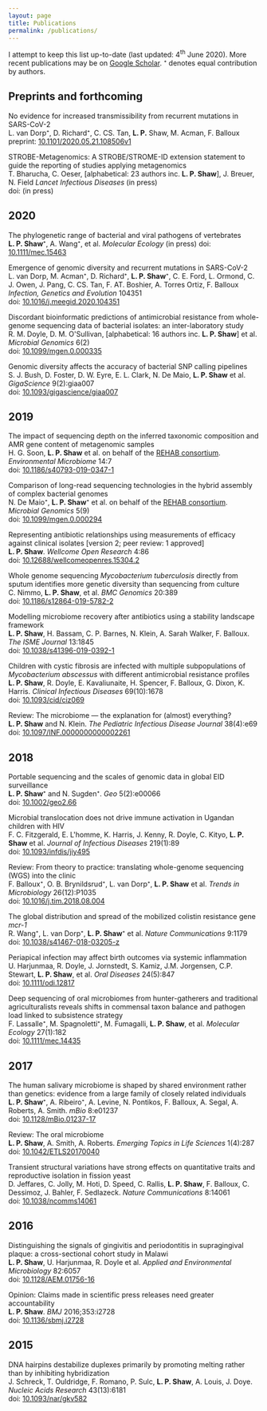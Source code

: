 ```yaml
---
layout: page
title: Publications
permalink: /publications/
---
```


I attempt to keep this list up-to-date (last updated: 4<sup>th</sup> June 2020). More recent publications may be on [Google Scholar](https://scholar.google.com/citations?user=oaQPy0EAAAAJ). ⁺ denotes equal contribution by authors.

## Preprints and forthcoming

No evidence for increased transmissibility from recurrent mutations in SARS-CoV-2  
L. van Dorp⁺, D. Richard⁺,  C. CS. Tan, **L. P.** Shaw, M. Acman, F. Balloux  
preprint: [10.1101/2020.05.21.108506v1](https://doi.org/10.1101/2020.05.21.108506v1)

STROBE-Metagenomics: A STROBE/STROME-ID extension statement to guide the reporting of studies applying metagenomics  
T. Bharucha, C. Oeser, [alphabetical: 23 authors inc. **L. P. Shaw**], J. Breuer, N. Field *Lancet Infectious Diseases* (in press)   
doi: (in press)

## 2020

The phylogenetic range of bacterial and viral pathogens of vertebrates  
**L. P. Shaw**⁺, A. Wang⁺, et al. *Molecular Ecology* (in press) 
doi: [10.1111/mec.15463](https://doi.org/10.1111/mec.15463)   

Emergence of genomic diversity and recurrent mutations in SARS-CoV-2  
L. van Dorp, M. Acman⁺, D. Richard⁺, **L. P. Shaw**⁺, C. E. Ford, L. Ormond, C. J. Owen, J. Pang, C. CS. Tan, F. AT. Boshier, A. Torres Ortiz, F. Balloux *Infection, Genetics and Evolution* 104351  
doi: [10.1016/j.meegid.2020.104351](https://doi.org/10.1016/j.meegid.2020.104351)

Discordant bioinformatic predictions of antimicrobial resistance from whole-genome sequencing data of bacterial isolates: an inter-laboratory study  
R. M. Doyle, D. M. O'Sullivan, [alphabetical: 16 authors inc. **L. P. Shaw**] et al. *Microbial Genomics* 6(2)   
doi: [10.1099/mgen.0.000335](https://doi.org/10.1099/mgen.0.000335)

Genomic diversity affects the accuracy of bacterial SNP calling pipelines  
S. J. Bush, D. Foster, D. W. Eyre, E. L. Clark, N. De Maio, **L. P. Shaw** et al. *GigaScience* 9(2):giaa007   
doi: [10.1093/gigascience/giaa007](https://doi.org/10.1093/gigascience/giaa007)

## 2019

The impact of sequencing depth on the inferred taxonomic composition and AMR gene content of metagenomic samples  
H. G. Soon, **L. P. Shaw** et al. on behalf of the [REHAB consortium](http://modmedmicro.nsms.ox.ac.uk/rehab/). *Environmental Microbiome* 14:7  
doi: [10.1186/s40793-019-0347-1](https://doi.org/10.1186/s40793-019-0347-1)

Comparison of long-read sequencing technologies in the hybrid assembly of complex bacterial genomes  
N. De Maio⁺, **L. P. Shaw**⁺ et al. on behalf of the [REHAB consortium](http://modmedmicro.nsms.ox.ac.uk/rehab/). *Microbial Genomics* 5(9)  
doi: [10.1099/mgen.0.000294](https://doi.org/10.1099/mgen.0.000294)

Representing antibiotic relationships using measurements of efficacy against clinical isolates [version 2; peer review: 1 approved]  
**L. P. Shaw**. *Wellcome Open Research* 4:86  
doi: [10.12688/wellcomeopenres.15304.2](https://doi.org/10.12688/wellcomeopenres.15304.2)

Whole genome sequencing *Mycobacterium tuberculosis* directly from sputum identifies more genetic diversity than sequencing from culture  
C. Nimmo, **L. P. Shaw**, et al. *BMC Genomics* 20:389  
doi: [10.1186/s12864-019-5782-2](https://doi.org/10.1186/s12864-019-5782-2)

Modelling microbiome recovery after antibiotics using a stability landscape framework  
**L. P. Shaw**, H. Bassam, C. P. Barnes, N. Klein, A. Sarah Walker, F. Balloux. *The ISME Journal* 13:1845  
doi: [10.1038/s41396-019-0392-1](https://doi.org/10.1038/s41396-019-0392-1)

Children with cystic fibrosis are infected with multiple subpopulations of *Mycobacterium abscessus* with different antimicrobial resistance profiles  
**L. P. Shaw**, R. Doyle, E. Kavaliunaite, H. Spencer, F. Balloux, G. Dixon, K. Harris. *Clinical Infectious Diseases* 69(10):1678  
doi: [10.1093/cid/ciz069](https://doi.org/10.1093/cid/ciz069)

Review: The microbiome — the explanation for (almost) everything?  
**L. P. Shaw** and N. Klein. *The Pediatric Infectious Disease Journal* 38(4):e69  
doi: [10.1097/INF.0000000000002261](https://doi.org/10.1097/INF.0000000000002261)


## 2018

Portable sequencing and the scales of genomic data in global EID surveillance  
**L. P. Shaw**⁺ and N. Sugden⁺. *Geo* 5(2):e00066   
doi: [10.1002/geo2.66](https://doi.org/10.1002/geo2.66)

Microbial translocation does not drive immune activation in Ugandan children with HIV  
F. C. Fitzgerald, E. L'homme, K. Harris, J. Kenny, R. Doyle, C. Kityo, **L. P. Shaw** et al. *Journal of Infectious Diseases* 219(1):89  
doi: [10.1093/infdis/jiy495](https://doi.org/10.1093/infdis/jiy495)

Review: From theory to practice: translating whole-genome sequencing (WGS) into the clinic  
F. Balloux⁺, O. B. Brynildsrud⁺, L. van Dorp⁺, **L. P. Shaw** et al. *Trends in Microbiology* 26(12):P1035  
doi: [10.1016/j.tim.2018.08.004](https://doi.org/10.1016/j.tim.2018.08.004)

The global distribution and spread of the mobilized colistin resistance gene *mcr-1*  
R. Wang⁺, L. van Dorp⁺, **L. P. Shaw**⁺ et al. *Nature Communications* 9:1179  
doi: [10.1038/s41467-018-03205-z](https://doi.org/10.1038/s41467-018-03205-z)

Periapical infection may affect birth outcomes via systemic inflammation  
U. Harjunmaa, R. Doyle, J. Jornstedt, S. Kamiz, J.M. Jorgensen, C.P. Stewart, **L. P. Shaw**, et al. *Oral Diseases* 24(5):847  
doi: [10.1111/odi.12817](https://doi.org/10.1111/odi.12817)

Deep sequencing of oral microbiomes from hunter-gatherers and traditional agriculturalists reveals shifts in commensal taxon balance and pathogen load linked to subsistence strategy  
F. Lassalle⁺, M. Spagnoletti⁺, M. Fumagalli, **L. P. Shaw**, et al. *Molecular Ecology* 27(1):182  
doi: [10.1111/mec.14435](https://doi.org/10.1111/mec.14435)


## 2017

 The human salivary microbiome is shaped by shared environment rather than genetics: evidence from a large family of closely related individuals  
 **L. P. Shaw**⁺, A. Ribeiro⁺, A. Levine, N. Pontikos, F. Balloux, A. Segal, A. Roberts, A. Smith. *mBio* 8:e01237  
 doi: [10.1128/mBio.01237-17](https://doi.org/10.1128/mBio.01237-17)

Review: The oral microbiome  
**L. P. Shaw**, A. Smith, A. Roberts. *Emerging Topics in Life Sciences* 1(4):287  
doi: [10.1042/ETLS20170040](https://doi.org/10.1042/ETLS20170040)

Transient structural variations have strong effects on quantitative traits and reproductive isolation in fission yeast  
D. Jeffares, C. Jolly, M. Hoti, D. Speed, C. Rallis, **L. P. Shaw**, F. Balloux, C. Dessimoz, J. Bahler, F. Sedlazeck. *Nature Communications* 8:14061  
doi: [10.1038/ncomms14061](https://doi.org/10.1038/ncomms14061)

## 2016

Distinguishing the signals of gingivitis and periodontitis in supragingival plaque: a cross-sectional cohort study in Malawi  
**L. P. Shaw**, U. Harjunmaa, R. Doyle et al. *Applied and Environmental Microbiology* 82:6057  
doi: [10.1128/AEM.01756-16](https://doi.org/10.1128/AEM.01756-16)

Opinion: Claims made in scientific press releases need greater accountability  
**L. P. Shaw**. *BMJ* 2016;353:i2728  
doi: [10.1136/sbmj.i2728](https://doi.org/10.1136/sbmj.i2728)

## 2015

DNA hairpins destabilize duplexes primarily by promoting melting rather than by inhibiting hybridization  
J. Schreck, T. Ouldridge, F. Romano, P. Sulc, **L. P. Shaw**, A. Louis, J. Doye. *Nucleic Acids Research* 43(13):6181  
doi: [10.1093/nar/gkv582](https://doi.org/10.1093/nar/gkv582)
